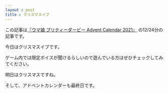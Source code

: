 ```yaml
---
layout : post
title : クリスマスイブ
---
```


この記事は[『ウマ娘 プリティーダービー Advent Calendar 2021』](https://adventar.org/calendars/6565) の12/24分の記事です。

今日はクリスマスイブです。

ゲーム内では限定ボイスが聞けるらしいので遊んでいる方はぜひチェックしてみてください。

明日はクリスマスですね。

そして、アドベントカレンダーも最終日です。